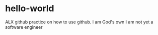 # hello-world
ALX github practice on how to use github.
I am God's own
I am not yet a software engineer
